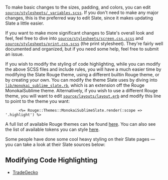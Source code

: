 To make basic changes to the sizes, padding, and colors, you can edit
[`source/stylesheets/_variables.scss`](https://github.com/slatedocs/slate/blob/master/source/stylesheets/_variables.scss).
If you don't need to make any major changes, this is the preferred way to edit Slate, since it makes updating Slate a
little easier.

If you want to make more significant changes to Slate's overall look and feel, feel free to dive into 
[`source/stylesheets/screen.css.scss`](https://github.com/slatedocs/slate/blob/master/source/stylesheets/screen.css.scss)
and
[`source/stylesheets/print.css.scss`](https://github.com/slatedocs/slate/blob/master/source/stylesheets/print.css.scss)
(the print stylesheet). They're fairly well documented and organized, but if you need some help, feel free to submit an
issue.

If you wish to modify the styling of code highlighting, while you can modify the above SCSS files and include rules,
you will have a much easier time by modifying the Slate Rouge theme, using a different builtin Rouge theme, or
by creating your own. You can modify the theme Slate uses by diving into
[`lib/monokai_sublime_slate.rb`](https://github.com/slatedocs/slate/blob/master/lib/monokai_sublime_slate.rb),
which is an extension off the Rouge MonokaiSublime theme. Alternatively, if you wish to use a different Rouge
theme, you will want to edit
[`source/layouts/layout.erb`](https://github.com/slatedocs/slate/blob/master/source/layouts/layout.erb) and modify this
line to point to the theme you want:

```erb
      <%= Rouge::Themes::MonokaiSublimeSlate.render(:scope => '.highlight') %>
```

A full list of available Rouge themes can be found [here](https://github.com/rouge-ruby/rouge/tree/master/lib/rouge/themes).
You can also see the list of available tokens you can style [here](https://github.com/rouge-ruby/rouge/wiki/List-of-tokens).

Some people have done some cool heavy styling on their Slate pages — you can take a look at their Slate sources
below:

## Modifying Code Highlighting

- [TradeGecko](https://github.com/tradegecko/smaug/)
